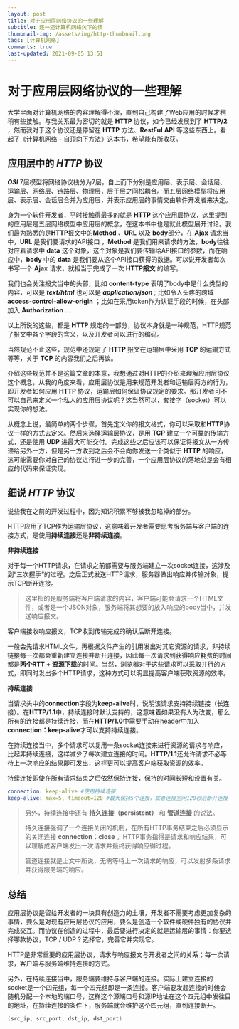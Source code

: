 ```yaml
---
layout: post
title: 对于应用层网络协议的一些理解
subtitle: 还一还计算机网络欠下的债
thumbnail-img: /assets/img/http-thumbnail.png
tags: [计算机网络]
comments: true
last-updated: 2021-09-05 13:51
---
```


# 对于应用层网络协议的一些理解

大学里面对计算机网络的内容理解得不深，直到自己构建了Web应用的时候才稍稍有些接触。与我关系最为密切的就是 **HTTP** 协议，如今已经发展到了 **HTTP/2** ，然而我对于这个协议还是停留在 **HTTP** 方法、**RestFul** **API** 等这些东西上。看起了《计算机网络 - 自顶向下方法》这本书，希望能有所收获。

## 应用层中的 ***HTTP*** 协议

***OSI*** 7层模型将网络协议栈分为7层，自上而下分别是应用层、表示层、会话层、运输层、网络层、链路层、物理层，层于层之间松耦合。而五层网络模型将应用层、表示层、会话层合并为应用层，并表示应用层的事情交由软件开发者来决定。

身为一个软件开发者，平时接触得最多的就是 **HTTP** 这个应用层协议，这里提到的应用层是五层网络模型中应用层的概念，在这本书中也是就此模型展开讨论。我们最为熟悉的是**HTTP**报文中的**Method** 、**URL** 以及 **body**部分，在 **Ajax** 请求当中，**URL** 是我们要请求的API接口 ，**Method** 是我们用来请求的方法，**body**往往对应着请求中 **data** 这个对象，这个对象是我们要传输给API接口的参数，而在响应中，**body** 中的 **data** 是我们要从这个API接口获得的数据。可以说开发者每次书写一个 **Ajax** 请求，就相当于完成了一次 **HTTP报文** 的编写。  

我们也会关注报文当中的头部，比如 **content-type** 表明了body中是什么类型的内容，可以是 ***text/html*** 也可以是 ***application/json*** ; 比如令人头疼的跨域 **access-control-allow-origin** ；比如在采用token作为认证手段的时候，在头部加入 **Authorization** ...

以上所说的这些，都是 **HTTP** 规定的一部分，协议本身就是一种规范，HTTP规范了报文中各个字段的含义，以及开发者可以进行的编码。

当然规范不止这些，规范中还规定了 **HTTP** 报文在运输层中采用 **TCP** 的运输方式等等，关于 **TCP** 的内容我们之后再谈。

介绍这些规范并不是这篇文章的本意，我想通过对HTTP的介绍来理解应用层协议这个概念，从我的角度来看，应用层协议是用来规范开发者和运输层两方的行为，即开发者如何应用 **HTTP** 协议，运输层如何保证协议规定的要求。那开发者可不可以自己来定义一个私人的应用层协议呢？这当然可以，套接字（socket）可以实现你的想法。

从概念上说，最简单的两个步骤，首先定义你的报文格式，你可以采取和**HTTP**协议一样的方式去定义。然后来选择运输层协议，是用 **TCP** 建立一个可靠的传输方式，还是使用 **UDP** 进最大可能交付。完成这些之后应该可以保证将报文从一方传递给另外一方，但是另一方收到之后会不会向你发送一个类似于 **HTTP** 的响应，这可能需要你对自己的协议进行进一步的完善，一个应用层协议的落地总是会有相应的代码来保证实现。

## 细说 ***HTTP*** 协议

说些我在之前的开发过程中，因为知识积累不够被我忽略掉的部分。

HTTP应用了TCP作为运输层协议，这意味着开发者需要思考服务端与客户端的连接方式，是使用**持续连接**还是**非持续连接**。

**非持续连接** 

对于每一个HTTP请求，在请求之前都需要与服务端建立一次socket连接，这涉及到“三次握手”的过程。之后正式发送HTTP请求，服务器做出响应并传输对象，提示TCP断开连接。

> 这里指的是服务端将客户端请求的内容，客户端可能会请求一个HTML文件，或者是一个JSON对象，服务端将其想要的放入响应的body当中，并发送响应报文。

客户端接收响应报文，TCP收到传输完成的确认后断开连接。

一般会先请求HTML文件，再根据文件产生的引用发出对其它资源的请求，非持续链接每一次都会重新建立连接并断开连接，因此每一次请求到获得响应耗费的时间都是**两个RTT + 资源下载**的时间。当然，浏览器对于这些请求可以采取并行的方式，即同时发出多个HTTP请求，这种方式可以明显提高客户端获取资源的效率。

**持续连接** 

当请求头中的**connection**字段为**keep-alive**时，说明该请求支持持续链接（长连接）。在**HTTP/1.1**中，持续连接时默认支持的，这意味着如果没有人为改变，那么所有的连接都是持续连接，而在**HTTP/1.0**中需要手动在header中加入**connection：keep-alive**才可以支持持续连接。

在持续连接当中，多个请求可以复用一条socket连接来进行资源的请求与响应，比起非持续连接，这样减少了每次建立连接的时间。**HTTP/1.1**还允许请求不必等待上一次响应的结果即可发出，这样更可以提高客户端获取资源的效率。

持续连接即使在所有请求结束之后依然保持连接，保持的时间长短和设置有关。

```yaml
connection: keep-alive #使用持续连接
keep-alive: max=5, timeout=120 #最大保持5个连接，或者连接空闲120秒后断开连接
```

> 另外，持续连接中还有 **持久连接（persistent）** 和 **管道连接** 的说法。
>
> 持久连接强调了一个连接关闭的机制，在所有HTTP事务结束之后必须显示的关闭连接 **connection：close** 。HTTP事务指得是请求和响应结果，可以理解成客户端发出一次请求并最终获得响应得过程。
>
> 管道连接就是上文中所说，无需等待上一次请求的响应，可以发射多条请求并获得服务端的响应。

## 总结

应用层协议是留给开发者的一块具有创造力的土壤，开发者不需要考虑更加复杂的事情，要么是对现有应用层协议的应用，要么是创造一个软件或硬件独有的协议并完成交互。而协议在创造的过程中，最后要进行决定的就是运输层的事情：你要选择哪款协议，TCP / UDP ? 选择它，完善它并实现它。

HTTP是非常重要的应用层协议，请求与响应报文与开发者之间的关系；每一次请求，客户端与服务端维持连接的方式。

另外，在持续连接当中，服务端要维持与客户端的连接。实际上建立连接的socket是一个四元组，每一个四元组即是一条连接。客户端要发起连接的时候会随机分配一个本地的端口号，这样这个源端口号和源IP地址在这个四元组中发往目的地址，在持续连接的条件下，服务端就会维护这个四元组，直到连接断开。

```c
(src_ip, src_port, dst_ip, dst_port)
```

